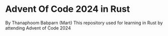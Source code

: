 # Advent Of Code 2024 in Rust
By Thanaphoom Babparn (Mart)
This repository used for learning in Rust by attending Advent of Code 2024
